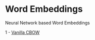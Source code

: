 # Word Embeddings
Neural Network based Word Embeddings

1 - [Vanilla CBOW](https://github.com/hveigz/word-embeddings/blob/master/Word2Vec_CBOW.ipynb) <br>